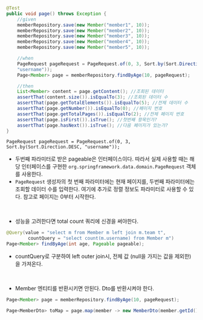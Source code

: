 

```java
@Test
public void page() throws Exception {
    //given
    memberRepository.save(new Member("member1", 10));
    memberRepository.save(new Member("member2", 10));
    memberRepository.save(new Member("member3", 10));
    memberRepository.save(new Member("member4", 10));
    memberRepository.save(new Member("member5", 10));

    //when
    PageRequest pageRequest = PageRequest.of(0, 3, Sort.by(Sort.Direction.DESC,
    "username"));
    Page<Member> page = memberRepository.findByAge(10, pageRequest);

    //then
    List<Member> content = page.getContent(); //조회된 데이터
    assertThat(content.size()).isEqualTo(3); //조회된 데이터 수
    assertThat(page.getTotalElements()).isEqualTo(5); //전체 데이터 수
    assertThat(page.getNumber()).isEqualTo(0); //페이지 번호
    assertThat(page.getTotalPages()).isEqualTo(2); //전체 페이지 번호
    assertThat(page.isFirst()).isTrue(); //첫번째 항목인가?
    assertThat(page.hasNext()).isTrue(); //다음 페이지가 있는가?
}
```

`PageRequest pageRequest = PageRequest.of(0, 3, Sort.by(Sort.Direction.DESC,
    "username"));`
- 두번째 파라미터로 받은 pageable은 인터페이스이다. 따라서 실제 사용할 때는 해당 인터페이스를 구현한 `org.springframework.data.domain.PageRequest` 객체를 사용한다.
- `PageRequest` 생성자의 첫 번째 파라미터에는 현재 페이지를, 두번째 파라미터에는 조회할 데이터 수를 입력한다. 여기에 추가로 정렬 정보도 파라미터로 사용할 수 있다. 참고로 페이지는 0부터 시작한다.

<br>

- 성능을 고려한다면 total count 쿼리에 신경을 써야한다.
```java
@Query(value = "select m from Member m left join m.team t", 
        countQuery = "select count(m.username) from Member m")
Page<Member> findByAge(int age, Pageable pageable);
```
- countQuery로 구분하여 left outer join시, 전체 값 (null을 가지는 값을 제외한) 을 가져온다.

<br>

- Member 엔티티를 반환시키면 안된다. Dto를 반환시켜야 한다.
```java
Page<Member> page = memberRepository.findByAge(10, pageRequest);

Page<MemberDto> toMap = page.map(member -> new MemberDto(member.getId(), member.getUsername(), member.getTeam()))
```